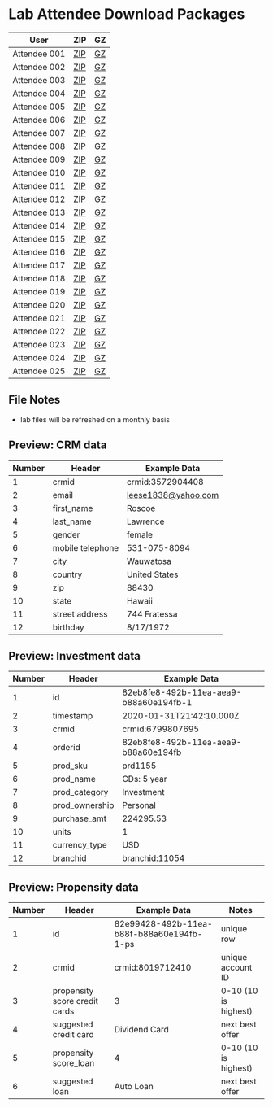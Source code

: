 Lab Attendee Download Packages
====================================


| User     | ZIP  | GZ  |
|------------|---|---|
| Attendee 001  | [ZIP](https://github.com/adobe/AEP-Hands-on-Labs/raw/master/labs/fsi/assets/001_fsi.zip)  |  [GZ](https://github.com/adobe/AEP-Hands-on-Labs/raw/master/labs/fsi/assets/001_fsi.tar.gz)  |
| Attendee 002  | [ZIP](https://github.com/adobe/AEP-Hands-on-Labs/raw/master/labs/fsi/assets/002_fsi.zip)  |  [GZ](https://github.com/adobe/AEP-Hands-on-Labs/raw/master/labs/fsi/assets/002_fsi.tar.gz)  |
| Attendee 003  | [ZIP](https://github.com/adobe/AEP-Hands-on-Labs/edit/master/labs/fsi/assets/003_fsi.zip)  |  [GZ](https://github.com/adobe/AEP-Hands-on-Labs/raw/master/labs/fsi/assets/003_fsi.tar.gz)  |
| Attendee 004  | [ZIP](https://github.com/adobe/AEP-Hands-on-Labs/raw/master/labs/fsi/assets/004_fsi.zip) |  [GZ](https://github.com/adobe/AEP-Hands-on-Labs/raw/master/labs/fsi/assets/004_fsi.tar.gz)  |
| Attendee 005  | [ZIP](https://github.com/adobe/AEP-Hands-on-Labs/raw/master/labs/fsi/assets/005_fsi.zip)  |  [GZ](https://github.com/adobe/AEP-Hands-on-Labs/raw/master/labs/fsi/assets/005_fsi.tar.gz)  |
| Attendee 006  | [ZIP](https://github.com/adobe/AEP-Hands-on-Labs/raw/master/labs/fsi/assets/006_fsi.zip)  |  [GZ](https://github.com/adobe/AEP-Hands-on-Labs/raw/master/labs/fsi/assets/006_fsi.tar.gz)  |
| Attendee 007  | [ZIP](https://github.com/adobe/AEP-Hands-on-Labs/raw/master/labs/fsi/assets/007_fsi.zip)  |  [GZ](https://github.com/adobe/AEP-Hands-on-Labs/raw/master/labs/fsi/assets/005_fsi.tar.gz)  |
| Attendee 008  | [ZIP](https://github.com/adobe/AEP-Hands-on-Labs/raw/master/labs/fsi/assets/008_fsi.zip)  |  [GZ](https://github.com/adobe/AEP-Hands-on-Labs/raw/master/labs/fsi/assets/008_fsi.tar.gz)  |
| Attendee 009  | [ZIP](https://github.com/adobe/AEP-Hands-on-Labs/raw/master/labs/fsi/assets/009_fsi.zip)  |  [GZ](https://github.com/adobe/AEP-Hands-on-Labs/raw/master/labs/fsi/assets/009_fsi.tar.gz)  |
| Attendee 010  | [ZIP](https://github.com/adobe/AEP-Hands-on-Labs/raw/master/labs/fsi/assets/010_fsi.zip)  |  [GZ](https://github.com/adobe/AEP-Hands-on-Labs/raw/master/labs/fsi/assets/010_fsi.tar.gz)  |
| Attendee 011  | [ZIP](https://github.com/adobe/AEP-Hands-on-Labs/raw/master/labs/fsi/assets/011_fsi.zip)  |  [GZ](https://github.com/adobe/AEP-Hands-on-Labs/raw/master/labs/fsi/assets/011_fsi.tar.gz)  |
| Attendee 012  | [ZIP](https://github.com/adobe/AEP-Hands-on-Labs/raw/master/labs/fsi/assets/012_fsi.zip)  |  [GZ](https://github.com/adobe/AEP-Hands-on-Labs/raw/master/labs/fsi/assets/012_fsi.tar.gz)  |
| Attendee 013  | [ZIP](https://github.com/adobe/AEP-Hands-on-Labs/raw/master/labs/fsi/assets/013_fsi.zip)  |  [GZ](https://github.com/adobe/AEP-Hands-on-Labs/raw/master/labs/fsi/assets/013_fsi.tar.gz)  |
| Attendee 014  | [ZIP](https://github.com/adobe/AEP-Hands-on-Labs/raw/master/labs/fsi/assets/014_fsi.zip)  |  [GZ](https://github.com/adobe/AEP-Hands-on-Labs/raw/master/labs/fsi/assets/014_fsi.tar.gz)  |
| Attendee 015  | [ZIP](https://github.com/adobe/AEP-Hands-on-Labs/raw/master/labs/fsi/assets/015_fsi.zip)  |  [GZ](https://github.com/adobe/AEP-Hands-on-Labs/raw/master/labs/fsi/assets/015_fsi.tar.gz)  |
| Attendee 016  | [ZIP](https://github.com/adobe/AEP-Hands-on-Labs/raw/master/labs/fsi/assets/016_fsi.zip)  |  [GZ](https://github.com/adobe/AEP-Hands-on-Labs/raw/master/labs/fsi/assets/016_fsi.tar.gz)  |
| Attendee 017  | [ZIP](https://github.com/adobe/AEP-Hands-on-Labs/raw/master/labs/fsi/assets/017_fsi.zip)  |  [GZ](https://github.com/adobe/AEP-Hands-on-Labs/raw/master/labs/fsi/assets/017_fsi.tar.gz)  |
| Attendee 018  | [ZIP](https://github.com/adobe/AEP-Hands-on-Labs/raw/master/labs/fsi/assets/018_fsi.zip)  |  [GZ](https://github.com/adobe/AEP-Hands-on-Labs/raw/master/labs/fsi/assets/018_fsi.tar.gz)  |
| Attendee 019  | [ZIP](https://github.com/adobe/AEP-Hands-on-Labs/raw/master/labs/fsi/assets/019_fsi.zip)  |  [GZ](https://github.com/adobe/AEP-Hands-on-Labs/raw/master/labs/fsi/assets/019_fsi.tar.gz)  |
| Attendee 020  | [ZIP](https://github.com/adobe/AEP-Hands-on-Labs/raw/master/labs/fsi/assets/020_fsi.zip)  |  [GZ](https://github.com/adobe/AEP-Hands-on-Labs/raw/master/labs/fsi/assets/020_fsi.tar.gz)  |
| Attendee 021  | [ZIP](https://github.com/adobe/AEP-Hands-on-Labs/raw/master/labs/fsi/assets/021_fsi.zip)  |  [GZ](https://github.com/adobe/AEP-Hands-on-Labs/raw/master/labs/fsi/assets/021_fsi.tar.gz)  |
| Attendee 022  | [ZIP](https://github.com/adobe/AEP-Hands-on-Labs/raw/master/labs/fsi/assets/022_fsi.zip)  |  [GZ](https://github.com/adobe/AEP-Hands-on-Labs/raw/master/labs/fsi/assets/022_fsi.tar.gz)  |
| Attendee 023  | [ZIP](https://github.com/adobe/AEP-Hands-on-Labs/raw/master/labs/fsi/assets/023_fsi.zip)  |  [GZ](https://github.com/adobe/AEP-Hands-on-Labs/raw/master/labs/fsi/assets/023_fsi.tar.gz)  |
| Attendee 024  | [ZIP](https://github.com/adobe/AEP-Hands-on-Labs/raw/master/labs/fsi/assets/024_fsi.zip)  |  [GZ](https://github.com/adobe/AEP-Hands-on-Labs/raw/master/labs/fsi/assets/024_fsi.tar.gz)  |
| Attendee 025  | [ZIP](https://github.com/adobe/AEP-Hands-on-Labs/raw/master/labs/fsi/assets/025_fsi.zip)  |  [GZ](https://github.com/adobe/AEP-Hands-on-Labs/raw/master/labs/fsi/assets/025_fsi.tar.gz)  |



File Notes
----------------------------
 - lab files will be refreshed on a monthly basis




Preview: CRM data
-----------------------------

| Number     | Header  | Example Data  |
|------------|---|---|
| 1  | crmid  |  crmid:3572904408  |
| 2  | email  |  leese1838@yahoo.com  |
| 3  | first_name  |  Roscoe |
| 4  | last_name  |  Lawrence  |
| 5  | gender  |  female  |
| 6  | mobile telephone  |  531-075-8094  |
| 7  | city  |  Wauwatosa  |
| 8  | country  |  United States  |
| 9  | zip  |  88430  |
| 10  | state  |  Hawaii  |
| 11  | street address  |  744 Fratessa  |
| 12  | birthday  |  8/17/1972  |





Preview: Investment data
-----------------------------

| Number     | Header  | Example Data  |
|------------|---|---|
| 1  | id  |  82eb8fe8-492b-11ea-aea9-b88a60e194fb-1 |
| 2  | timestamp  |  2020-01-31T21:42:10.000Z  |
| 3  | crmid  |  crmid:6799807695 |
| 4  | orderid  |  82eb8fe8-492b-11ea-aea9-b88a60e194fb  |
| 5  | prod_sku  |  prd1155  |
| 6  | prod_name  |  CDs: 5 year  |
| 7  | prod_category  |  Investment  |
| 8  | prod_ownership |  Personal  |
| 9  | purchase_amt  |  224295.53  |
| 10  | units  | 1 |
| 11  | currency_type  |  USD |
| 12  | branchid  |  branchid:11054  |


Preview: Propensity data
-----------------------------

| Number     | Header  | Example Data  |  Notes |
|------------|---|---|---|
| 1  | id  |  82e99428-492b-11ea-b88f-b88a60e194fb-1-ps | unique row |
| 2  | crmid  |  crmid:8019712410  | unique account ID |
| 3  | propensity score credit cards  |  3 | 0-10 (10 is highest) |
| 4  | suggested credit card  |  Dividend Card | next best offer |
| 5  | propensity score_loan |  4 | 0-10 (10 is highest) |
| 6  | suggested loan |  Auto Loan  | next best offer |


